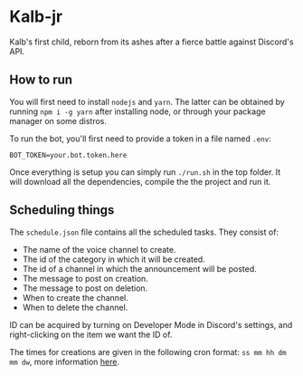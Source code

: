 # Kalb-jr

Kalb's first child, reborn from its ashes after a fierce battle against Discord's API.

## How to run

You will first need to install `nodejs` and `yarn`. The latter can be obtained by running `npm i -g yarn` after installing node, or through your package manager on some distros.

To run the bot, you'll first need to provide a token in a file named `.env`:

```
BOT_TOKEN=your.bot.token.here
```

Once everything is setup you can simply run `./run.sh` in the top folder. It will download all the dependencies, compile the the project and run it.

## Scheduling things

The `schedule.json` file contains all the scheduled tasks. They consist of:

- The name of the voice channel to create.
- The id of the category in which it will be created.
- The id of a channel in which the announcement will be posted.
- The message to post on creation.
- The message to post on deletion.
- When to create the channel.
- When to delete the channel.

ID can be acquired by turning on Developer Mode in Discord's settings, and right-clicking on the item we want the ID of.

The times for creations are given in the following cron format: `ss mm hh dm mm dw`, more information [here](https://www.npmjs.com/package/cron).
